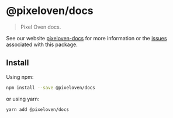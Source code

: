 # @pixeloven/docs

> Pixel Oven docs.

See our website [pixeloven-docs](https://github.com/pixeloven/pixeloven) for more information or the [issues](https://github.com/pixeloven/pixeloven) associated with this package.

## Install

Using npm:

```sh
npm install --save @pixeloven/docs
```

or using yarn:

```sh
yarn add @pixeloven/docs
```